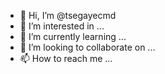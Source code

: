 - 👋 Hi, I’m @tsegayecmd
- 👀 I’m interested in ...
- 🌱 I’m currently learning ...
- 💞️ I’m looking to collaborate on ...
- 📫 How to reach me ...

<!---
tsegayecmd/tsegayecmd is a ✨ special ✨ repository because its `README.md` (this file) appears on your GitHub profile.
You can click the Preview link to take a look at your changes.
--->
